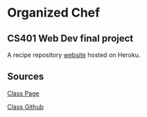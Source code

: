# Organized Chef

## CS401 Web Dev final project

A recipe repository [website](https://theorganizedchef.herokuapp.com/) hosted on Heroku. 

## Sources

[Class Page](http://cs.boisestate.edu/~ckenning/401/teaching.php)

[Class Github](https://github.com/ckennington/cs401/)
